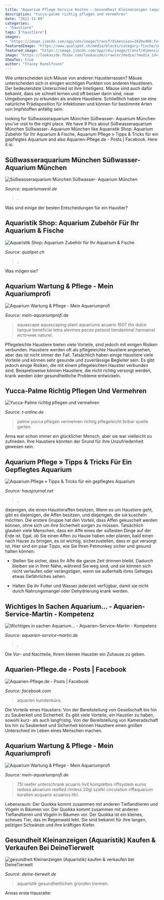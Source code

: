 ```yaml
---
title: "Aquarium Pflege Service Kosten ~ Gesundheit Kleinanzeigen (aquaristik) Kaufen &amp; Verkaufen Bei Deinetierwelt"
description: "Yucca-palme richtig pflegen und vermehren"
date: "2021-11-09"
categories:
- "haustiere"
tags: ["haustiere"]
images:
- "https://image.jimcdn.com/app/cms/image/transf/dimension=1920x400:format=jpg/path/s9be5b4e3b2371a64/image/i8f459b7420ee46b7/version/1553353836/image.jpg"
featuredImage: "https://www.qualipet.ch/media/blocks/category-fische/sortiment/aqua-pflege.png"
featured_image: "https://image.jimcdn.com/app/cms/image/transf/dimension=1920x400:format=jpg/path/s9be5b4e3b2371a64/image/i8f459b7420ee46b7/version/1553353836/image.jpg"
image: "https://lookaside.fbsbx.com/lookaside/crawler/media/?media_id=125877636011815"
ShowToc: true
author: "Tracey Runolfsson"
---
```



Wie unterscheiden sich Mäuse von anderen Haustierrassen?
Mäuse unterscheiden sich in einigen wichtigen Punkten von anderen Haustieren. Der bedeutendste Unterschied ist ihre Intelligenz. Mäuse sind auch dafür bekannt, dass sie schnell lernen und oft besser darin sind, neue Umgebungen zu erkunden als andere Haustiere. Schließlich haben sie eine natürliche Prädisposition für Infektionen und können für bestimmte Arten von Impfstoffen anfällig sein.

	

		
looking for Süßwasseraquarium München Süßwasser- Aquarium München you've visit to the right place. We have 9 Pics about Süßwasseraquarium München Süßwasser- Aquarium München like Aquaristik Shop: Aquarium Zubehör für Ihr Aquarium &amp; Fische, Aquarium Pflege » Tipps &amp; Tricks für ein gepflegtes Aquarium and also Aquarien-Pflege.de - Posts | Facebook. Here it is:
		
    
## Süßwasseraquarium München Süßwasser- Aquarium München

<img loading=lazy src="https://www.aquariumwest.de/wp-content/uploads/2020/07/Hofto-1024x1011.png" onerror="this.onerror=null;this.src='https://tse3.mm.bing.net/th?id=OIP.myXjaXMrqkUvF9Y5X1hrXgHaHT&amp;pid=15.1';" alt="Süßwasseraquarium München Süßwasser- Aquarium München">

_Source: aquariumwest.de_

>. 

	

Was sind einige der besten Entscheidungen für ein Haustier?

    
## Aquaristik Shop: Aquarium Zubehör Für Ihr Aquarium &amp; Fische

<img loading=lazy src="https://www.qualipet.ch/media/blocks/category-fische/sortiment/aqua-pflege.png" onerror="this.onerror=null;this.src='https://tse2.mm.bing.net/th?id=OIP.Bwt-IW3UCWz1Unn6HQONFQAAAA&amp;pid=15.1';" alt="Aquaristik Shop: Aquarium Zubehör für Ihr Aquarium &amp; Fische">

_Source: qualipet.ch_

>. 

	

Was mögen sie?

    
## Aquarium Wartung &amp; Pflege - Mein Aquariumprofi

<img loading=lazy src="https://image.jimcdn.com/app/cms/image/transf/dimension=1920x400:format=jpg/path/s9be5b4e3b2371a64/image/i8f459b7420ee46b7/version/1553353836/image.jpg" onerror="this.onerror=null;this.src='https://tse2.mm.bing.net/th?id=OIP.6lI_TcgCm4bxbUC86tKfOQHaC3&amp;pid=15.1';" alt="Aquarium Wartung &amp; Pflege - Mein Aquariumprofi">

_Source: mein-aquariumprofi.de_

>aquascape aquascaping plant aquariums acuario 1607 ths dulce tanque beneficial tetra alevines peces petsoid tiendanimal hannainst источник naturel. 

	

Pflegeleichte Haustiere bieten viele Vorteile, sind jedoch mit einigen Risiken verbunden.
Haustiere werden oft als pflegeleichte Haustiere angesehen, aber das ist nicht immer der Fall. Tatsächlich haben einige Haustiere viele Vorteile und können sehr gesunde und zuverlässige Begleiter sein. Es gibt jedoch einige Risiken, die mit einem pflegeleichten Haustier verbunden sind. Beispielsweise können Haustiere, die nicht richtig versorgt werden, krank werden oder gesundheitliche Probleme entwickeln.

    
## Yucca-Palme Richtig Pflegen Und Vermehren

<img loading=lazy src="https://bilder.t-online.de/b/84/18/13/94/id_84181394/tid_da/yucca-palme.jpg" onerror="this.onerror=null;this.src='https://tse2.mm.bing.net/th?id=OIP.RR24tMvJFBiHWdCGyogf_gHaEK&amp;pid=15.1';" alt="Yucca-Palme richtig pflegen und vermehren">

_Source: t-online.de_

>palme yucca pflegen vermehren richtig pflegeleicht bribar quelle garten. 

	

Anna war schon immer ein glücklicher Mensch, aber sie war vielleicht zu zufrieden. Ihre Haustiere könnten der Grund für ihre Unzufriedenheit gewesen sein.

    
## Aquarium Pflege » Tipps &amp; Tricks Für Ein Gepflegtes Aquarium

<img loading=lazy src="https://www.hausjournal.net/wp-content/uploads/Aquarium-Pflege-346x230.jpg" onerror="this.onerror=null;this.src='https://tse3.mm.bing.net/th?id=OIP.FE3R9-MfQvsGArzSx_1UpwAAAA&amp;pid=15.1';" alt="Aquarium Pflege » Tipps &amp; Tricks für ein gepflegtes Aquarium">

_Source: hausjournal.net_

>. 

	

diejenigen, die einen Haustieraffen besitzen,
Wenn es um Haustiere geht, gibt es diejenigen, die Affen besitzen, und diejenigen, die sie kuscheln möchten. Die erstere Gruppe hat den Vorteil, dass Affen gekuschelt werden können, ohne sich um ihre Sicherheit sorgen zu müssen. Tatsächlich glauben viele Menschen, dass ein Affe eines der süßesten Dinge auf der Erde ist. Egal, ob Sie einen Affen zu Hause haben oder planen, bald einen nach Hause zu bringen, es ist wichtig, sicherzustellen, dass er gut versorgt ist. Hier sind ein paar Tipps, wie Sie Ihren Petmonkey sicher und gesund halten können:
- Stellen Sie sicher, dass Ihr Affe die ganze Zeit drinnen bleibt. Dadurch bleiben sie in Ihrer Nähe, während Sie weg sind, und sie können sich nicht verlaufen oder verängstigen, wenn sie außerhalb ihres Geheges etwas Gefährliches sehen.

- Halten Sie ihr Futter und Wasser jederzeit verfügbar, damit sie nicht durch Nahrungsmangel oder Dehydrierung krank werden.

    
## Wichtiges In Sachen Aquarium... - Aquarien-Service-Martin - Kompetenz

<img loading=lazy src="https://image.jimcdn.com/app/cms/image/transf/dimension=2048x2048:format=jpg/path/s4be502f73070e2ab/image/i894fc8fedbe2c5c1/version/1481800837/image.jpg" onerror="this.onerror=null;this.src='https://tse1.mm.bing.net/th?id=OIP.cJ8Y-IwXdMYQoz89S0YyOQHaEK&amp;pid=15.1';" alt="Wichtiges in sachen Aquarium... - Aquarien-Service-Martin - Kompetenz">

_Source: aquarien-service-martin.de_

>. 

	

Die Vor- und Nachteile, Ihrem kleinen Haustier ein Zuhause zu geben.

    
## Aquarien-Pflege.de - Posts | Facebook

<img loading=lazy src="https://lookaside.fbsbx.com/lookaside/crawler/media/?media_id=125877636011815" onerror="this.onerror=null;this.src='https://tse3.mm.bing.net/th?id=OIP.8euhZ78T9UXsI5CTSRtwYQHaHa&amp;pid=15.1';" alt="Aquarien-Pflege.de - Posts | Facebook">

_Source: facebook.com_

>aquarien kundenbüro. 

	

Die Vorteile eines Haustiers: Von der Bereitstellung von Gesellschaft bis hin zu Sauberkeit und Sicherheit.
Es gibt viele Vorteile, ein Haustier zu haben, sowohl kurz- als auch langfristig. Von der Bereitstellung von Kameradschaft bis hin zu Sauberkeit und Sicherheit können Haustiere einen großen Unterschied im Leben eines Menschen machen.

    
## Aquarium Wartung &amp; Pflege - Mein Aquariumprofi

<img loading=lazy src="https://image.jimcdn.com/app/cms/image/transf/dimension=1920x400:format=jpg/path/s9be5b4e3b2371a64/image/i4b14fc029ae1e001/version/1529569373/image.jpg" onerror="this.onerror=null;this.src='https://tse4.mm.bing.net/th?id=OIP.Ol8XA-sTzQ_q5BNbYnYlEAHaEa&amp;pid=15.1';" alt="Aquarium Wartung &amp; Pflege - Mein Aquariumprofi">

_Source: mein-aquariumprofi.de_

>75l reefer unterschrank acuario hvit komplettes riffsystem euros redsea akvarium reefled rimless 20gl szafki circulation riffaquarium korallen acquario acuarios litri. 

	

Lebensraum: Der Quokka kommt zusammen mit anderen Tieflandtieren und Vögeln in Bäumen vor.
Der Quokka kommt zusammen mit anderen Tieflandtieren und Vögeln in Bäumen vor. Der Quokka ist ein kleines, scheues Tier, das im Regenwald lebt. Sie sind bekannt für ihre langen, pelzigen Schwänze und ihre kräftigen Kiefer.

    
## Gesundheit Kleinanzeigen (Aquaristik) Kaufen &amp; Verkaufen Bei DeineTierwelt

<img loading=lazy src="https://pic9.qimage.de/59/52/20/205205259.jpg" onerror="this.onerror=null;this.src='https://tse3.mm.bing.net/th?id=OIP.GRj5njAZRL4Py4nAhx4NiQHaDt&amp;pid=15.1';" alt="gesundheit Kleinanzeigen (Aquaristik) kaufen &amp; verkaufen bei DeineTierwelt">

_Source: deine-tierwelt.de_

>aquaristik gesundheitlichen gründen trennen. 

	

Annas erste Hausratte:

